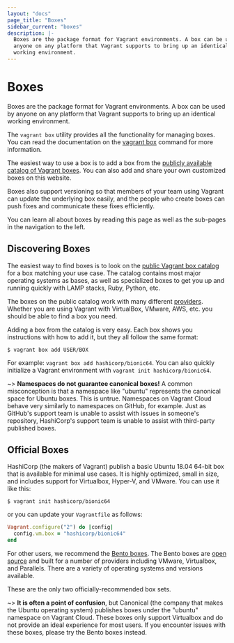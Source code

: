 ```yaml
---
layout: "docs"
page_title: "Boxes"
sidebar_current: "boxes"
description: |-
  Boxes are the package format for Vagrant environments. A box can be used by
  anyone on any platform that Vagrant supports to bring up an identical
  working environment.
---
```


# Boxes

Boxes are the package format for Vagrant environments. A box can be used by
anyone on any platform that Vagrant supports to bring up an identical
working environment.

The `vagrant box` utility provides all the functionality for managing
boxes. You can read the documentation on the [vagrant box](/docs/cli/box.html)
command for more information.

The easiest way to use a box is to add a box from the
[publicly available catalog of Vagrant boxes](https://vagrantcloud.com/boxes/search).
You can also add and share your own customized boxes on this website.

Boxes also support versioning so that members of your team using Vagrant
can update the underlying box easily, and the people who create boxes
can push fixes and communicate these fixes efficiently.

You can learn all about boxes by reading this page as well as the
sub-pages in the navigation to the left.

## Discovering Boxes

The easiest way to find boxes is to look on the
[public Vagrant box catalog](https://vagrantcloud.com/boxes/search)
for a box matching your use case. The catalog contains most major operating
systems as bases, as well as specialized boxes to get you up and running
quickly with LAMP stacks, Ruby, Python, etc.

The boxes on the public catalog work with many different
[providers](/docs/providers/). Whether you are using Vagrant with
VirtualBox, VMware, AWS, etc. you should be able to find a box you need.

Adding a box from the catalog is very easy. Each box shows you instructions
with how to add it, but they all follow the same format:

```
$ vagrant box add USER/BOX
```

For example: `vagrant box add hashicorp/bionic64`. You can also quickly
initialize a Vagrant environment with `vagrant init hashicorp/bionic64`.

~> **Namespaces do not guarantee canonical boxes!** A common misconception is
that a namespace like "ubuntu" represents the canonical space for Ubuntu boxes.
This is untrue. Namespaces on Vagrant Cloud behave very similarly to namespaces on
GitHub, for example. Just as GitHub's support team is unable to assist with
issues in someone's repository, HashiCorp's support team is unable to assist
with third-party published boxes.

## Official Boxes

HashiCorp (the makers of Vagrant) publish a basic Ubuntu 18.04 64-bit box that is available for minimal use cases. It is highly optimized, small in size, and includes support for Virtualbox, Hyper-V, and VMware. You can use it like this:

```shell
$ vagrant init hashicorp/bionic64
```

or you can update your `Vagrantfile` as follows:

```ruby
Vagrant.configure("2") do |config|
  config.vm.box = "hashicorp/bionic64"
end
```

For other users, we recommend the [Bento boxes](https://vagrantcloud.com/bento). The Bento boxes are [open source](https://github.com/chef/bento) and built for a number of providers including VMware, Virtualbox, and Parallels. There are a variety of operating systems and versions available.

These are the only two officially-recommended box sets.

~> **It is often a point of confusion**, but Canonical (the company that makes the Ubuntu operating system) publishes boxes under the "ubuntu" namespace on Vagrant Cloud. These boxes only support Virtualbox and do not provide an ideal experience for most users. If you encounter issues with these boxes, please try the Bento boxes instead.
